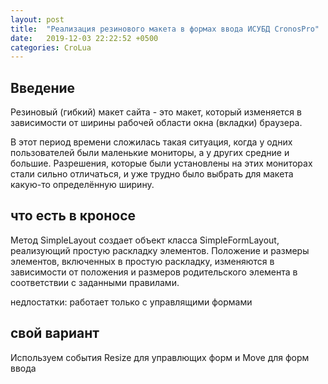 ```yaml
---
layout: post
title:  "Реализация резинового макета в формах ввода ИСУБД CronosPro"
date:   2019-12-03 22:22:52 +0500
categories: CroLua
---
```

## Введение
Резиновый (гибкий) макет сайта - это макет, который изменяется в зависимости от ширины рабочей области окна (вкладки) браузера.

В этот период времени сложилась такая ситуация, когда у одних пользователей были маленькие мониторы, а у других средние и большие. Разрешения, которые были установлены на этих мониторах стали сильно отличаться, и уже трудно было выбрать для макета какую-то определённую ширину.

## что есть в кроносе 
Метод SimpleLayout создает объект класса SimpleFormLayout, реализующий простую раскладку элементов. Положение и размеры элементов, включенных в простую раскладку, изменяются в зависимости от положения и размеров родительского элемента в соответствии с заданными правилами.

недлостатки: работает только с управлящими формами

## свой вариант
Используем события Resize для управлющих форм и Move для форм ввода


